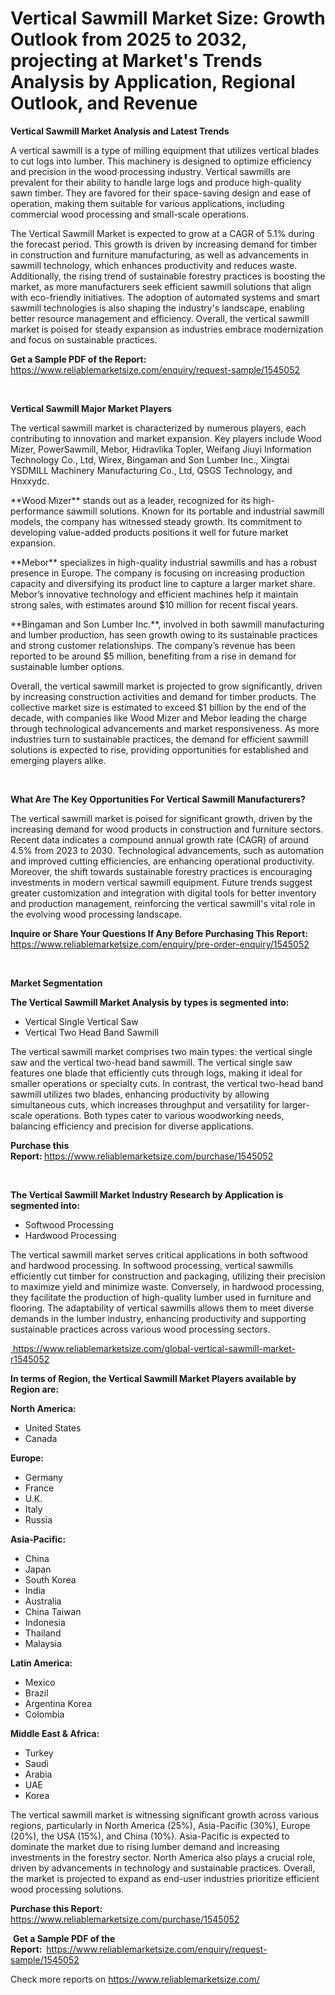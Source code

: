<p><h1>Vertical Sawmill Market Size: Growth Outlook from 2025 to 2032, projecting at Market's Trends Analysis by Application, Regional Outlook, and Revenue</h1></p><p><strong>Vertical Sawmill Market Analysis and Latest Trends</strong></p>
<p><p>A vertical sawmill is a type of milling equipment that utilizes vertical blades to cut logs into lumber. This machinery is designed to optimize efficiency and precision in the wood processing industry. Vertical sawmills are prevalent for their ability to handle large logs and produce high-quality sawn timber. They are favored for their space-saving design and ease of operation, making them suitable for various applications, including commercial wood processing and small-scale operations.</p><p>The Vertical Sawmill Market is expected to grow at a CAGR of 5.1% during the forecast period. This growth is driven by increasing demand for timber in construction and furniture manufacturing, as well as advancements in sawmill technology, which enhances productivity and reduces waste. Additionally, the rising trend of sustainable forestry practices is boosting the market, as more manufacturers seek efficient sawmill solutions that align with eco-friendly initiatives. The adoption of automated systems and smart sawmill technologies is also shaping the industry's landscape, enabling better resource management and efficiency. Overall, the vertical sawmill market is poised for steady expansion as industries embrace modernization and focus on sustainable practices.</p></p>
<p><strong>Get a Sample PDF of the Report:&nbsp;</strong> <a href="https://www.reliablemarketsize.com/enquiry/request-sample/1545052?utm_campaign=1897&utm_medium=2&utm_source=Github&utm_content=ia&utm_term=17022025&utm_id=vertical-sawmill">https://www.reliablemarketsize.com/enquiry/request-sample/1545052</a></p>
<p>&nbsp;</p>
<p><strong>Vertical Sawmill Major Market Players</strong></p>
<p><p>The vertical sawmill market is characterized by numerous players, each contributing to innovation and market expansion. Key players include Wood Mizer, PowerSawmill, Mebor, Hidravlika Topler, Weifang Jiuyi Information Technology Co., Ltd, Wirex, Bingaman and Son Lumber Inc., Xingtai YSDMILL Machinery Manufacturing Co., Ltd, QSGS Technology, and Hnxxydc. </p><p>**Wood Mizer** stands out as a leader, recognized for its high-performance sawmill solutions. Known for its portable and industrial sawmill models, the company has witnessed steady growth. Its commitment to developing value-added products positions it well for future market expansion.</p><p>**Mebor** specializes in high-quality industrial sawmills and has a robust presence in Europe. The company is focusing on increasing production capacity and diversifying its product line to capture a larger market share. Mebor’s innovative technology and efficient machines help it maintain strong sales, with estimates around $10 million for recent fiscal years.</p><p>**Bingaman and Son Lumber Inc.**, involved in both sawmill manufacturing and lumber production, has seen growth owing to its sustainable practices and strong customer relationships. The company’s revenue has been reported to be around $5 million, benefiting from a rise in demand for sustainable lumber options.</p><p>Overall, the vertical sawmill market is projected to grow significantly, driven by increasing construction activities and demand for timber products. The collective market size is estimated to exceed $1 billion by the end of the decade, with companies like Wood Mizer and Mebor leading the charge through technological advancements and market responsiveness. As more industries turn to sustainable practices, the demand for efficient sawmill solutions is expected to rise, providing opportunities for established and emerging players alike.</p></p>
<p>&nbsp;</p>
<p><strong>What Are The Key Opportunities For Vertical Sawmill Manufacturers?</strong></p>
<p><p>The vertical sawmill market is poised for significant growth, driven by the increasing demand for wood products in construction and furniture sectors. Recent data indicates a compound annual growth rate (CAGR) of around 4.5% from 2023 to 2030. Technological advancements, such as automation and improved cutting efficiencies, are enhancing operational productivity. Moreover, the shift towards sustainable forestry practices is encouraging investments in modern vertical sawmill equipment. Future trends suggest greater customization and integration with digital tools for better inventory and production management, reinforcing the vertical sawmill's vital role in the evolving wood processing landscape.</p></p>
<p><strong>Inquire or Share Your Questions If Any Before Purchasing This Report:</strong> <a href="https://www.reliablemarketsize.com/enquiry/pre-order-enquiry/1545052?utm_campaign=1897&utm_medium=2&utm_source=Github&utm_content=ia&utm_term=17022025&utm_id=vertical-sawmill">https://www.reliablemarketsize.com/enquiry/pre-order-enquiry/1545052</a></p>
<p>&nbsp;</p>
<p><strong>Market Segmentation</strong></p>
<p><strong>The Vertical Sawmill Market Analysis by types is segmented into:</strong></p>
<p><ul><li>Vertical Single Vertical Saw</li><li>Vertical Two Head Band Sawmill</li></ul></p>
<p><p>The vertical sawmill market comprises two main types: the vertical single saw and the vertical two-head band sawmill. The vertical single saw features one blade that efficiently cuts through logs, making it ideal for smaller operations or specialty cuts. In contrast, the vertical two-head band sawmill utilizes two blades, enhancing productivity by allowing simultaneous cuts, which increases throughput and versatility for larger-scale operations. Both types cater to various woodworking needs, balancing efficiency and precision for diverse applications.</p></p>
<p><strong>Purchase this Report:&nbsp;</strong><a href="https://www.reliablemarketsize.com/purchase/1545052?utm_campaign=1897&utm_medium=2&utm_source=Github&utm_content=ia&utm_term=17022025&utm_id=vertical-sawmill">https://www.reliablemarketsize.com/purchase/1545052</a></p>
<p>&nbsp;</p>
<p><strong>The Vertical Sawmill Market Industry Research by Application is segmented into:</strong></p>
<p><ul><li>Softwood Processing</li><li>Hardwood Processing</li></ul></p>
<p><p>The vertical sawmill market serves critical applications in both softwood and hardwood processing. In softwood processing, vertical sawmills efficiently cut timber for construction and packaging, utilizing their precision to maximize yield and minimize waste. Conversely, in hardwood processing, they facilitate the production of high-quality lumber used in furniture and flooring. The adaptability of vertical sawmills allows them to meet diverse demands in the lumber industry, enhancing productivity and supporting sustainable practices across various wood processing sectors.</p></p>
<p><a href="https://www.reliablemarketsize.com/global-vertical-sawmill-market-r1545052?utm_campaign=1897&utm_medium=2&utm_source=Github&utm_content=ia&utm_term=17022025&utm_id=vertical-sawmill">&nbsp;https://www.reliablemarketsize.com/global-vertical-sawmill-market-r1545052</a></p>
<p><strong>In terms of Region, the Vertical Sawmill Market Players available by Region are:</strong></p>
<p>
    <p> <strong> North America: </strong>
        <ul>
            <li>United States</li>
            <li>Canada</li>
        </ul>
        </p> 
    <p> <strong> Europe: </strong>
        <ul>
            <li>Germany</li>
            <li>France</li>
            <li>U.K.</li>
            <li>Italy</li>
            <li>Russia</li>
        </ul>
        </p> 
    <p> <strong> Asia-Pacific: </strong>
        <ul>
            <li>China</li>
            <li>Japan</li>
            <li>South Korea</li>
            <li>India</li>
            <li>Australia</li>
            <li>China Taiwan</li>
            <li>Indonesia</li>
            <li>Thailand</li>
            <li>Malaysia</li>
        </ul>
        </p> 
    <p> <strong> Latin America: </strong>
        <ul>
            <li>Mexico</li>
            <li>Brazil</li>
            <li>Argentina Korea</li>
            <li>Colombia</li>
        </ul>
        </p> 
    <p> <strong> Middle East & Africa: </strong>
        <ul>
            <li>Turkey</li>
            <li>Saudi</li>
            <li>Arabia</li>
            <li>UAE</li>
            <li>Korea</li>
        </ul>
    </p>
    </p>
<p><p>The vertical sawmill market is witnessing significant growth across various regions, particularly in North America (25%), Asia-Pacific (30%), Europe (20%), the USA (15%), and China (10%). Asia-Pacific is expected to dominate the market due to rising lumber demand and increasing investments in the forestry sector. North America also plays a crucial role, driven by advancements in technology and sustainable practices. Overall, the market is projected to expand as end-user industries prioritize efficient wood processing solutions.</p></p>
<p><strong>Purchase this Report: </strong><a href="https://www.reliablemarketsize.com/purchase/1545052?utm_campaign=1897&utm_medium=2&utm_source=Github&utm_content=ia&utm_term=17022025&utm_id=vertical-sawmill">https://www.reliablemarketsize.com/purchase/1545052</a></p>
<p>&nbsp;<strong>Get a Sample PDF of the Report:&nbsp;&nbsp;</strong><a href="https://www.reliablemarketsize.com/enquiry/request-sample/1545052?utm_campaign=1897&utm_medium=2&utm_source=Github&utm_content=ia&utm_term=17022025&utm_id=vertical-sawmill">https://www.reliablemarketsize.com/enquiry/request-sample/1545052</a></p>
<p><strong></strong></p>
<p>Check more reports on <a href="https://www.reliablemarketsize.com/?utm_campaign=1897&utm_medium=2&utm_source=Github&utm_content=ia&utm_term=17022025&utm_id=vertical-sawmill">https://www.reliablemarketsize.com/</a></p>